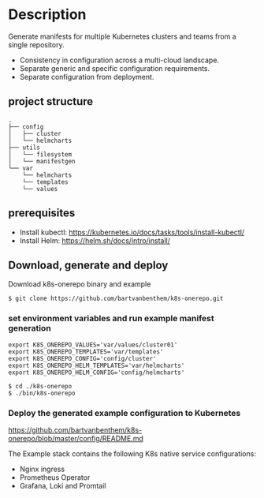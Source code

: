 # Description
Generate manifests for multiple Kubernetes clusters and teams from a single repository.
* Consistency in configuration across a multi-cloud landscape.
* Separate generic and specific configuration requirements.
* Separate configuration from deployment.

## project structure
```shell
.
├── config
│   ├── cluster
│   └── helmcharts
├── utils
│   └── filesystem
│   └── manifestgen
└── var
    └── helmcharts
    └── templates
    └── values
```

## prerequisites
* Install kubectl: https://kubernetes.io/docs/tasks/tools/install-kubectl/
* Install Helm: https://helm.sh/docs/intro/install/

## Download, generate and deploy
Download k8s-onerepo binary and example
```shell
$ git clone https://github.com/bartvanbenthem/k8s-onerepo.git
```

### set environment variables and run example manifest generation
```shell
export K8S_ONEREPO_VALUES='var/values/cluster01'
export K8S_ONEREPO_TEMPLATES='var/templates'
export K8S_ONEREPO_CONFIG='config/cluster'
export K8S_ONEREPO_HELM_TEMPLATES='var/helmcharts'
export K8S_ONEREPO_HELM_CONFIG='config/helmcharts'

$ cd ./k8s-onerepo
$ ./bin/k8s-onerepo
```

### Deploy the generated example configuration to Kubernetes
https://github.com/bartvanbenthem/k8s-onerepo/blob/master/config/README.md

The Example stack contains the following K8s native service configurations:
* Nginx ingress
* Prometheus Operator
* Grafana, Loki and Promtail
